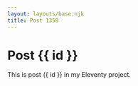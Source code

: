 ```yaml
---
layout: layouts/base.njk
title: Post 1358
---
```


# Post {{ id }}

This is post {{ id }} in my Eleventy project.
